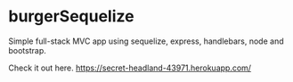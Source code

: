 # burgerSequelize
Simple full-stack MVC app using sequelize, express, handlebars, node and bootstrap.

Check it out here. https://secret-headland-43971.herokuapp.com/
